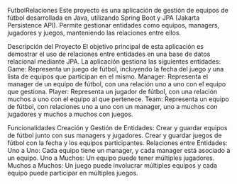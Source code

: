 FutbolRelaciones
Este proyecto es una aplicación de gestión de equipos de fútbol desarrollada en Java, utilizando Spring Boot y JPA (Jakarta Persistence API). 
Permite gestionar entidades como equipos, managers, jugadores y juegos, manteniendo las relaciones entre ellos.

Descripción del Proyecto
El objetivo principal de esta aplicación es demostrar el uso de relaciones entre entidades en una base de datos relacional mediante JPA. La aplicación gestiona las siguientes entidades:
Game: Representa un juego de fútbol, incluyendo la fecha del juego y una lista de equipos que participan en el mismo.
Manager: Representa el manager de un equipo de fútbol, con una relación uno a uno con el equipo que gestiona.
Player: Representa un jugador de fútbol, con una relación muchos a uno con el equipo al que pertenece.
Team: Representa un equipo de fútbol, con relaciones uno a uno con un manager, uno a muchos con jugadores y muchos a muchos con juegos.

Funcionalidades
Creación y Gestión de Entidades:
Crear y guardar equipos de fútbol junto con sus managers y jugadores.
Crear y guardar juegos de fútbol con la fecha y los equipos participantes.
Relaciones entre Entidades:
Uno a Uno: Cada equipo tiene un manager, y cada manager está asociado a un equipo.
Uno a Muchos: Un equipo puede tener múltiples jugadores.
Muchos a Muchos: Un juego puede involucrar múltiples equipos y cada equipo puede participar en múltiples juegos.
